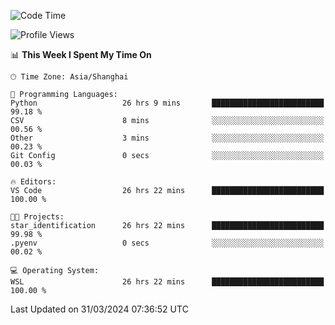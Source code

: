 <!--START_SECTION:waka-->
![Code Time](http://img.shields.io/badge/Code%20Time-1%2C588%20hrs%2047%20mins-blue)

![Profile Views](http://img.shields.io/badge/Profile%20Views-0-blue)

📊 **This Week I Spent My Time On** 

```text
🕑︎ Time Zone: Asia/Shanghai

💬 Programming Languages: 
Python                   26 hrs 9 mins       █████████████████████████   99.18 % 
CSV                      8 mins              ░░░░░░░░░░░░░░░░░░░░░░░░░   00.56 % 
Other                    3 mins              ░░░░░░░░░░░░░░░░░░░░░░░░░   00.23 % 
Git Config               0 secs              ░░░░░░░░░░░░░░░░░░░░░░░░░   00.03 % 

🔥 Editors: 
VS Code                  26 hrs 22 mins      █████████████████████████   100.00 % 

🐱‍💻 Projects: 
star_identification      26 hrs 22 mins      █████████████████████████   99.98 % 
.pyenv                   0 secs              ░░░░░░░░░░░░░░░░░░░░░░░░░   00.02 % 

💻 Operating System: 
WSL                      26 hrs 22 mins      █████████████████████████   100.00 % 
```


 Last Updated on 31/03/2024 07:36:52 UTC
<!--END_SECTION:waka-->